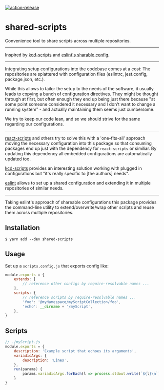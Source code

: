 [![action-release](https://img.shields.io/static/v1?logo=github-actions&logoColor=cyan&label=%F0%9F%9A%80&message=action-release&color=cyan)](https://github.com/ph-fritsche/action-release/)

# shared-scripts

Convenience tool to share scripts across multiple repositories.

---

Inspired by [kcd-scripts](https://github.com/kentcdodds/kcd-scripts/) and [eslint's sharable config](https://eslint.org/docs/user-guide/configuring#using-a-shareable-configuration-package).

---

Integrating setup configurations into the codebase comes at a cost:
The repositories are splattered with configuration files (eslintrc, jest.config, package.json, etc.).

While this allows to tailor the setup to the needs of the software,
it usually leads to copying a bunch of configuration directives.
They might be thought through at first, but often enough they end up being just there because "at some point someone considered it necessary and I don't want to change a running system" - and actually maintaining them seems just cumbersome.

We try to keep our code lean, and so we should strive for the same regarding our configurations.

---

[react-scripts](https://github.com/facebook/create-react-app) and others try to solve this with a 'one-fits-all' approach moving the necessary configuration into this package so that consuming packages end up just with the dependency for `react-scripts` or similiar.
By updating this dependency all embedded configurations are automatically updated too.

[kcd-scripts](https://github.com/kentcdodds/kcd-scripts/) provides an interesting solution working with plugged in configurations but "it's really specific to [the authors] needs".

[eslint](https://eslint.org/) allows to set up a shared configuration and extending it in multiple repositories of similar needs.

---

Taking eslint's approach of shareable configurations this package provides the command-line utility to extend/overwrite/wrap other scripts and reuse them across multiple repositories.


## Installation

```
$ yarn add --dev shared-scripts
```

## Usage

Set up a `scripts.config.js` that exports config like:
```js
module.exports = {
    extends: [
        // reference other configs by require-resolvable names ...
    ],
    scripts: {
        // reference scripts by require-resolvable names ...
        'foo': '@myNamespace/myScriptCollection/foo',
        'echo': __dirname + '/myScript',
    },
}
```

## Scripts

```js
// ./myScript.js
module.exports = {
    description: 'Example script that echoes its arguments',
    variadicArgs: {
        description: 'Lines',
    },
    run(params) {
        params.variadicArgs.forEach(l => process.stdout.write(`${l}\n`))
    }
}
```
